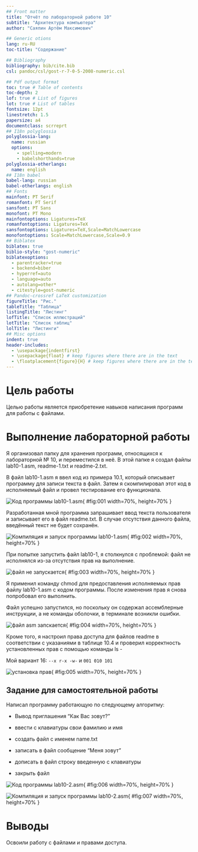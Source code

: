 ```yaml
---
## Front matter
title: "Отчёт по лабораторной работе 10"
subtitle: "Архитектура компьютера"
author: "Саяпин Артём Максимович"

## Generic otions
lang: ru-RU
toc-title: "Содержание"

## Bibliography
bibliography: bib/cite.bib
csl: pandoc/csl/gost-r-7-0-5-2008-numeric.csl

## Pdf output format
toc: true # Table of contents
toc-depth: 2
lof: true # List of figures
lot: true # List of tables
fontsize: 12pt
linestretch: 1.5
papersize: a4
documentclass: scrreprt
## I18n polyglossia
polyglossia-lang:
  name: russian
  options:
	- spelling=modern
	- babelshorthands=true
polyglossia-otherlangs:
  name: english
## I18n babel
babel-lang: russian
babel-otherlangs: english
## Fonts
mainfont: PT Serif
romanfont: PT Serif
sansfont: PT Sans
monofont: PT Mono
mainfontoptions: Ligatures=TeX
romanfontoptions: Ligatures=TeX
sansfontoptions: Ligatures=TeX,Scale=MatchLowercase
monofontoptions: Scale=MatchLowercase,Scale=0.9
## Biblatex
biblatex: true
biblio-style: "gost-numeric"
biblatexoptions:
  - parentracker=true
  - backend=biber
  - hyperref=auto
  - language=auto
  - autolang=other*
  - citestyle=gost-numeric
## Pandoc-crossref LaTeX customization
figureTitle: "Рис."
tableTitle: "Таблица"
listingTitle: "Листинг"
lofTitle: "Список иллюстраций"
lotTitle: "Список таблиц"
lolTitle: "Листинги"
## Misc options
indent: true
header-includes:
  - \usepackage{indentfirst}
  - \usepackage{float} # keep figures where there are in the text
  - \floatplacement{figure}{H} # keep figures where there are in the text
---
```


# Цель работы

Целью работы является приобретение навыков написания программ для работы с файлами.

# Выполнение лабораторной работы

Я организовал папку для хранения программ, относящихся к лабораторной № 10, и переместился в неё. В этой папке я создал файлы lab10-1.asm, readme-1.txt и readme-2.txt.

В файл lab10-1.asm я ввел код из примера 10.1, который описывает программу для записи текста в файл. Затем я скомпилировал этот код в исполняемый файл и провел тестирование его функционала.

![Код программы lab10-1.asm](image/01.png){ #fig:001 width=70%, height=70% }

Разработанная мной программа запрашивает ввод текста пользователя и записывает его в файл readme.txt. В случае отсутствия данного файла, введённый текст не будет сохранён.

![Компиляция и запуск программы lab10-1.asm](image/02.png){ #fig:002 width=70%, height=70% }

При попытке запустить файл lab10-1, я столкнулся с проблемой: файл не исполнялся из-за отсутствия прав на выполнение.

![файл не запускается](image/03.png){ #fig:003 width=70%, height=70% }

Я применил команду chmod для предоставления исполняемых прав файлу lab10-1.asm с кодом программы. После изменения прав я снова попробовал его выполнить.

Файл успешно запустился, но поскольку он содержал ассемблерные инструкции, а не команды оболочки, в терминале возникли ошибки.

![файл asm запскается](image/04.png){ #fig:004 width=70%, height=70% }

Кроме того, я настроил права доступа для файлов readme в соответствии с указаниями в таблице 10.4 и проверил корректность установленных прав с помощью команды ls -

Мой вариант 16: ```--x r-x -w-``` и ```001 010 101```

![установка прав](image/05.png){ #fig:005 width=70%, height=70% }

## Задание для самостоятельной работы

Написал программу работающую по следующему алгоритму:

* Вывод приглашения “Как Вас зовут?”

* ввести с клавиатуры свои фамилию и имя

* создать файл с именем name.txt

* записать в файл сообщение “Меня зовут”

* дописать в файл строку введенную с клавиатуры

* закрыть файл

![Код программы lab10-2.asm](image/06.png){ #fig:006 width=70%, height=70% }

![Компиляция и запуск программы lab10-2.asm](image/07.png){ #fig:007 width=70%, height=70% }

# Выводы

Освоили работy с файлами и правами доступа.